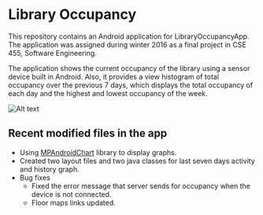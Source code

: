# Library Occupancy
This repository contains an Android application for LibraryOccupancyApp. The application was assigned during winter 2016 as a final project in CSE 455, Software Engineering.

The application shows the current occupancy of the library using a sensor device built in Android. Also, it provides a view histogram of total occupancy over the previous 7 days, which displays the total occupancy of each day and the highest and lowest occupancy of the week.

![Alt text](/path/to/img.jpg "Optional title")

## Recent modified files in the app
* Using [MPAndroidChart](https://github.com/PhilJay/MPAndroidChart "title") library to display graphs.
* Created two layout files and two java classes for last seven days activity and history graph.
* Bug fixes
	* Fixed the error message that server sends for occupancy when the device is not connected.
	* Floor maps links updated.